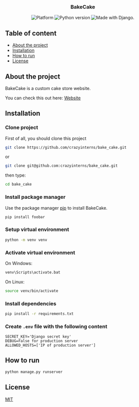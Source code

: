 <h3 align="center">BakeCake</h3>

<p align="center">
  <img alt="Platform" src="https://img.shields.io/badge/platform-linux-green?style=for-the-badge" />
  <img alt="Python version" src="https://img.shields.io/badge/python-3.9-green?style=for-the-badge" />
  <img alt="Made with Django." src="https://img.shields.io/badge/Django-092E20?style=for-the-badge&logo=django&logoColor=white" />
</p>

## Table of content

- [About the project](#about-the-project)
- [Installation](#installation)
- [How to run](#how-to-run)
- [License](#license)

## About the project
BakeCake is a custom cake store website. 

You can check this out here: [Website](https://31.184.253.248/)

## Installation
### Clone project
First of all, you should clone this project
```bash
git clone https://github.com/crazyinterns/bake_cake.git
```
or
```bash
git clone git@github.com:crazyinterns/bake_cake.git
```
then type:
```bash
cd bake_cake
```
### Install package manager
Use the package manager [pip](https://pip.pypa.io/en/stable/) to install BakeCake.

```bash
pip install foobar
```

### Setup virtual environment
```bash
python -m venv venv
```
### Activate virtual environment
On Windows:
```bash
venv\Scripts\activate.bat
```
On Linux:
```bash
source venv/bin/activate
```
### Install dependencies
```bash
pip install -r requirements.txt
```

### Create `.env` file with the following content
```
SECRET_KEY='Django secret key'
DEBUG=False for production server
ALLOWED_HOSTS=['IP of production server']
```

## How to run

```python
python manage.py runserver
```



## License
[MIT](https://choosealicense.com/licenses/mit/)
